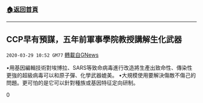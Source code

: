 ###  [:house:返回首頁](https://github.com/ourhimalayas/txt)
---

## CCP早有預謀，五年前軍事學院教授講解生化武器
`2020-03-29 10:52 GM77` [轉載自GNews](https://gnews.org/zh-hant/156303/)

•用基因編輯技術對埃博拉、SARS等致命病毒進行改造將生產出致命性、傳染性更強的超級病毒可以和原子彈、化學武器媲美。
•大規模使用要解決傷敵不傷己的問題。更可怕的是它可以針對種族或基因特征定向研制。

0
